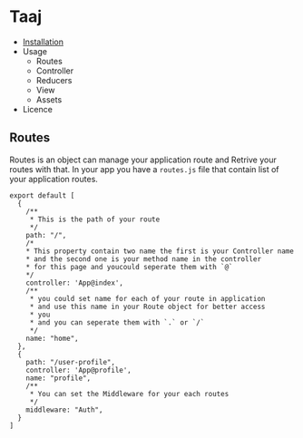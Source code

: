 # Taaj
* [Installation]()
* Usage
    * Routes
    * Controller
    * Reducers
    * View
    * Assets
* Licence

## Routes
Routes is an object can manage your application route and 
Retrive your routes with that.
In your app you have a `routes.js` file that contain list of your application routes.

```
export default [
  {
    /**
     * This is the path of your route
     */  
    path: "/",
    /* 
    * This property contain two name the first is your Controller name
    * and the second one is your method name in the controller
    * for this page and youcould seperate them with `@` 
    */
    controller: 'App@index',
    /**
     * you could set name for each of your route in application
     * and use this name in your Route object for better access
     * you 
     * and you can seperate them with `.` or `/` 
     */
    name: "home",
  },
  {
    path: "/user-profile",
    controller: 'App@profile',
    name: "profile",
    /**
     * You can set the Middleware for your each routes
     */
    middleware: "Auth",
  }
]

```
